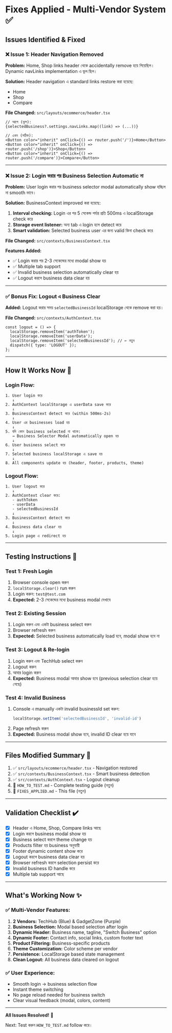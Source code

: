 # Fixes Applied - Multi-Vendor System ✅

## Issues Identified & Fixed

### ❌ Issue 1: Header Navigation Removed
**Problem:** Home, Shop links header থেকে accidentally remove হয়ে গিয়েছিল। Dynamic navLinks implementation এ ভুল ছিল।

**Solution:** Header navigation এ standard links restore করা হয়েছে:
- Home
- Shop  
- Compare

**File Changed:** `src/layouts/ecommerce/header.tsx`

```tsx
// আগে (ভুল):
{selectedBusiness?.settings.navLinks.map((link) => (...))}

// এখন (সঠিক):
<Button color="inherit" onClick={() => router.push('/')}>Home</Button>
<Button color="inherit" onClick={() => router.push('/shop')}>Shop</Button>
<Button color="inherit" onClick={() => router.push('/compare')}>Compare</Button>
```

---

### ❌ Issue 2: Login করার পর Business Selection Automatic না

**Problem:** User login করার পর business selector modal automatically show হচ্ছিল না smooth ভাবে।

**Solution:** BusinessContext improved করা হয়েছে:
1. **Interval checking:** Login এর পর 5 সেকেন্ড পর্যন্ত প্রতি 500ms এ localStorage check করে
2. **Storage event listener:** অন্য tab এ login হলে detect করে
3. **Smart validation:** Selected business user এর জন্য valid কিনা check করে

**File Changed:** `src/contexts/BusinessContext.tsx`

**Features Added:**
- ✅ Login করার পর 2-3 সেকেন্ডের মধ্যে modal show হয়
- ✅ Multiple tab support
- ✅ Invalid business selection automatically clear হয়
- ✅ Logout করলে business data clear হয়

---

### ✅ Bonus Fix: Logout এ Business Clear

**Added:** Logout করার সময় `selectedBusinessId` localStorage থেকে remove করা হয়।

**File Changed:** `src/contexts/AuthContext.tsx`

```tsx
const logout = () => {
  localStorage.removeItem('authToken');
  localStorage.removeItem('userData');
  localStorage.removeItem('selectedBusinessId'); // ← নতুন
  dispatch({ type: 'LOGOUT' });
};
```

---

## How It Works Now 🎯

### Login Flow:
```
1. User login করে
   ↓
2. AuthContext localStorage এ userData save করে
   ↓
3. BusinessContext detect করে (within 500ms-2s)
   ↓
4. User এর businesses load হয়
   ↓
5. যদি কোন business selected না থাকে:
   → Business Selector Modal automatically open হয়
   ↓
6. User business select করে
   ↓
7. Selected business localStorage এ save হয়
   ↓
8. All components update হয় (header, footer, products, theme)
```

### Logout Flow:
```
1. User logout করে
   ↓
2. AuthContext clear করে:
   - authToken
   - userData  
   - selectedBusinessId
   ↓
3. BusinessContext detect করে
   ↓
4. Business data clear হয়
   ↓
5. Login page এ redirect হয়
```

---

## Testing Instructions 🧪

### Test 1: Fresh Login
1. Browser console open করুন
2. `localStorage.clear()` run করুন
3. Login করুন: `test@test.com`
4. **Expected:** 2-3 সেকেন্ডের মধ্যে business modal দেখাবে

### Test 2: Existing Session
1. Login করুন এবং একটা business select করুন
2. Browser refresh করুন
3. **Expected:** Selected business automatically load হবে, modal show হবে না

### Test 3: Logout & Re-login
1. Login করুন এবং TechHub select করুন
2. Logout করুন
3. আবার login করুন
4. **Expected:** Business modal আবার show হবে (previous selection clear হয়ে গেছে)

### Test 4: Invalid Business
1. Console এ manually একটা invalid businessId set করুন:
   ```js
   localStorage.setItem('selectedBusinessId', 'invalid-id')
   ```
2. Page refresh করুন
3. **Expected:** Business modal show হবে, invalid ID clear হয়ে যাবে

---

## Files Modified Summary 📁

1. ✅ `src/layouts/ecommerce/header.tsx` - Navigation restored
2. ✅ `src/contexts/BusinessContext.tsx` - Smart business detection
3. ✅ `src/contexts/AuthContext.tsx` - Logout cleanup
4. 📄 `HOW_TO_TEST.md` - Complete testing guide (নতুন)
5. 📄 `FIXES_APPLIED.md` - This file (নতুন)

---

## Validation Checklist ✔️

- [x] Header এ Home, Shop, Compare links আছে
- [x] Login করলে business modal show হয়
- [x] Business select করলে theme change হয়
- [x] Products filter হয় business অনুযায়ী
- [x] Footer dynamic content show করে
- [x] Logout করলে business data clear হয়
- [x] Browser refresh করলে selection persist করে
- [x] Invalid business ID handle করে
- [x] Multiple tab support আছে

---

## What's Working Now ✨

### ✅ Multi-Vendor Features:
1. **2 Vendors:** TechHub (Blue) & GadgetZone (Purple)
2. **Business Selection:** Modal based selection after login
3. **Dynamic Header:** Business name, tagline, "Switch Business" option
4. **Dynamic Footer:** Contact info, social links, custom footer text
5. **Product Filtering:** Business-specific products
6. **Theme Customization:** Color scheme per vendor
7. **Persistence:** LocalStorage based state management
8. **Clean Logout:** All business data cleared on logout

### ✅ User Experience:
- Smooth login → business selection flow
- Instant theme switching
- No page reload needed for business switch
- Clear visual feedback (modal, colors, content)

---

**All Issues Resolved!** 🎉

Next: Test করুন `HOW_TO_TEST.md` follow করে।

